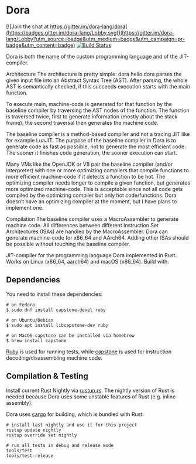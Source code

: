 # Dora

[![Join the chat at https://gitter.im/dora-lang/dora](https://badges.gitter.im/dora-lang/Lobby.svg)](https://gitter.im/dora-lang/Lobby?utm_source=badge&utm_medium=badge&utm_campaign=pr-badge&utm_content=badge) [![Build Status](https://travis-ci.org/dinfuehr/dora.svg?branch=master)](https://travis-ci.org/dinfuehr/dora)

Dora is both the name of the custom programming language and of the JIT-compiler. 

Architecture
The architecture is pretty simple: dora hello.dora parses the given input file into an Abstract Syntax Tree (AST). After parsing, the whole AST is semantically checked, if this succeeds execution starts with the main function.

To execute main, machine-code is generated for that function by the baseline compiler by traversing the AST nodes of the function. The function is traversed twice, first to generate information (mostly about the stack frame), the second traversal then generates the machine code.

The baseline compiler is a method-based compiler and not a tracing JIT like for example LuaJIT. The purpose of the baseline compiler in Dora is to generate code as fast as possible, not to generate the most efficient code. The sooner it finishes code generation, the sooner execution can start.

Many VMs like the OpenJDK or V8 pair the baseline compiler (and/or interpreter) with one or more optimizing compilers that compile functions to more efficient machine-code if it detects a function to be hot. The optimizing compiler needs longer to compile a given function, but generates more optimized machine-code. This is acceptable since not all code gets compiled by the optimizing compiler but only hot code/functions. Dora doesn’t have an optimizing compiler at the moment, but I have plans to implement one.

Compilation
The baseline compiler uses a MacroAssembler to generate machine code. All differences between different Instruction Set Architectures (ISAs) are handled by the MacroAssembler. Dora can generate machine-code for x86_64 and AArch64. Adding other ISAs should be possible without touching the baseline compiler.

JIT-compiler for the programming language Dora implemented in Rust.
Works on Linux (x86\_64, aarch64) and macOS (x86\_64).
Build with:

## Dependencies
You need to install these dependencies:

```
# on Fedora
$ sudo dnf install capstone-devel ruby

# on Ubuntu/Debian
$ sudo apt install libcapstone-dev ruby

# on MacOS capstone can be installed via homebrew
$ brew install capstone
```

[Ruby](https://www.ruby-lang.org/) is used for running tests, while [capstone](https://github.com/aquynh/capstone) is used for instruction decoding/disassembling machine code.


## Compilation & Testing
Install current Rust Nightly via [rustup.rs](http://rustup.rs). The nightly version of
Rust is needed because Dora uses some unstable features of Rust (e.g. inline assembly).

Dora uses [cargo](http://crates.io) for building, which is bundled with Rust:

```
# install last nightly and use it for this project
rustup update nightly
rustup override set nightly

# run all tests in debug and release mode
tools/test
tools/test-release
```
